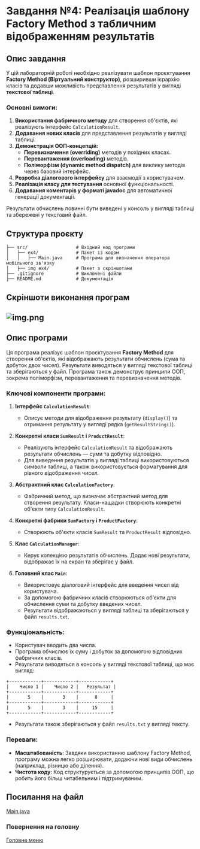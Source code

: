 # Завдання №4: Реалізація шаблону Factory Method з табличним відображенням результатів

## Опис завдання

У цій лабораторній роботі необхідно реалізувати шаблон проєктування **Factory Method (Віртуальний конструктор)**, розширивши ієрархію класів та додавши можливість представлення результатів у вигляді **текстової таблиці**.

### Основні вимоги:
1. **Використання фабричного методу** для створення об'єктів, які реалізують інтерфейс `CalculationResult`.
2. **Додавання нових класів** для представлення результатів у вигляді таблиці.
3. **Демонстрація ООП-концепцій:**
   - **Перевизначення (overriding)** методів у похідних класах.
   - **Перевантаження (overloading)** методів.
   - **Поліморфізм (dynamic method dispatch)** для виклику методів через базовий інтерфейс.
4. **Розробка діалогового інтерфейсу** для взаємодії з користувачем.
5. **Реалізація класу для тестування** основної функціональності.
6. **Додавання коментарів у форматі javadoc** для автоматичної генерації документації.

Результати обчислень повинні бути виведені у консоль у вигляді таблиці та збережені у текстовий файл.


## Структура проєкту
```plaintext
├── src/                  # Вхідний код програми
│   ├── ex4/              # Пакет із кодом
│   │   ├── Main.java     # Програма для визначення оператора мобільного зв'язку
│   ├── img ex4/          # Пакет з скріншотами
├── .gitignore            # Виключені файли
├── README.md             # Документація
````


## Скріншоти виконання програм
![img.png](img%20ex4/img.png)
---


## Опис програми

Ця програма реалізує шаблон проєктування **Factory Method** для створення об'єктів, які відображають результати обчислень (сума та добуток двох чисел). Результати виводяться у вигляді текстової таблиці та зберігаються у файл. Програма також демонструє принципи ООП, зокрема поліморфізм, перевантаження та перевизначення методів.

### Ключові компоненти програми:

1. **Інтерфейс `CalculationResult`**:
   - Описує методи для відображення результату (`display()`) та отримання результату у вигляді рядка (`getResultString()`).

2. **Конкретні класи `SumResult` і `ProductResult`**:
   - Реалізують інтерфейс `CalculationResult` та відображають результати обчислень — суми та добутку відповідно.
   - Для виведення результатів у вигляді таблиці використовуються символи таблиці, а також використовується форматування для рівного відображення чисел.

3. **Абстрактний клас `CalculationFactory`**:
   - Фабричний метод, що визначає абстрактний метод для створення результату. Класи-нащадки створюють конкретні об'єкти типу `CalculationResult`.

4. **Конкретні фабрики `SumFactory` і `ProductFactory`**:
   - Створюють об'єкти класів `SumResult` та `ProductResult` відповідно.

5. **Клас `CalculationManager`**:
   - Керує колекцією результатів обчислень. Додає нові результати, відображає їх на екран та зберігає у файл.

6. **Головний клас `Main`**:
   - Використовує діалоговий інтерфейс для введення чисел від користувача.
   - За допомогою фабричних класів створюються об'єкти для обчислення суми та добутку введених чисел.
   - Результати відображаються у вигляді таблиці та зберігаються у файл `results.txt`.

### Функціональність:
- Користувач вводить два числа.
- Програма обчислює їх суму і добуток за допомогою відповідних фабричних класів.
- Результати виводяться в консоль у вигляді текстової таблиці, що має вигляд:

```
+------------+------------+------------+
|    Число 1 |    Число 2 |   Результат |
+------------+------------+------------+
|       5    |       3    |      8     |
+------------+------------+------------+
|       5    |       3    |     15     |
+------------+------------+------------+
```

- Результати також зберігаються у файл `results.txt` у вигляді тексту.

### Переваги:
- **Масштабованість**: Завдяки використанню шаблону Factory Method, програму можна легко розширювати, додаючи нові види обчислень (наприклад, різницю або ділення).
- **Чистота коду**: Код структурується за допомогою принципів ООП, що робить його більш читабельним і підтримуваним.


## Посилання на файл
[Main.java](code/Main.java)


### Повернення на головну

[Головне меню](../../../../README.md)